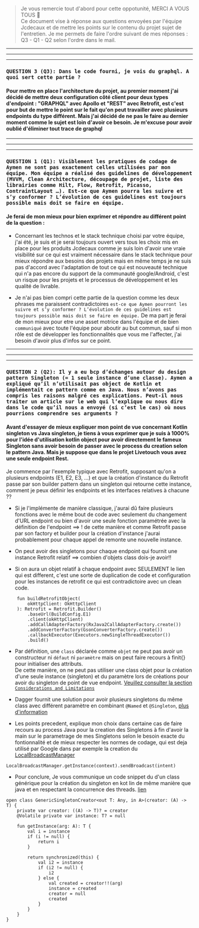 > Je vous remercie tout d'abord pour cette oppotunité, MERCI A VOUS TOUS 👋  
> Ce document vise à réponse aux questions envoyées par l'équipe Jcdecaux et de mettre les points sur le contenu du projet sujet de l'entretien. Je me permets de faire l'ordre suivant de mes réponses : Q3 - Q1 - Q2 selon l'ordre dans le mail.

---
---
---

### `QUESTION 3 (Q3): Dans le code fourni, je vois du graphql. A quoi sert cette partie ?`

#### Pour mettre en place l'architecture du projet, au premier moment j'ai décidé de mettre deux configuration côté client pour deux types d'endpoint : "GRAPHQL" avec Apollo et "REST" avec Retrofit, est c'est pour but de mettre le point sur le fait qu'on peut travailler avec plusieurs endpoints du type différent. Mais j'ai décidé de ne pas le faire au dernier moment comme le sujet est loin d'avoir ce besoin. Je m'excuse pour avoir oublié d'éliminer tout trace de graphql

---
---
---

### `QUESTION 1 (Q1): Visiblement les pratiques de codage de Aymen ne sont pas exactement celles utilisées par mon équipe. Mon équipe a réalisé des guidelines de développement (MVVM, Clean Architecture, découpage de projet, liste des librairies comme Hilt, Flow, Retrofit, Picasso, ContraintLayout …). Est-ce que Aymen pourra les suivre et s’y conformer ? L’évolution de ces guidelines est toujours possible mais doit se faire en équipe.`

#### Je ferai de mon mieux pour bien exprimer et répondre au différent point de la question :
- Concernant les technos et le stack technique choisi par votre équipe, j'ai été, je suis et je serai toujours ouvert vers tous les choix mis en place pour les produits Jcdecaux comme je suis loin d'avoir une vraie visibilité sur ce qui est vraiment nécessaire dans le stack technique pour mieux répondre aux besoins des projets mais en même temps je ne suis pas d'accord avec l'adaptation de tout ce qui est nouveauté technique qui n'a pas encore du support de la communauté google/Android, c'est un risque pour les projets et le processus de développement et les qualité de livrable.

- Je n'ai pas bien compri cette partie de la question comme les deux phrases me paraissent contradictoires `est-ce que Aymen pourront les suivre et s’y conformer ? L’évolution de ces guidelines est toujours possible mais doit se faire en équipe.` De ma part je ferai de mon mieux pour etre une asset motrice dans l'équipe et de bien `communiqué` avec toute l'équipe pour aboutir au but commun,  sauf si mon rôle est de développer les fonctionnalités que vous me l'affecter, j'ai besoin d'avoir plus d'infos sur ce point.

---
---
---

### `QUESTION 2 (Q2): Il y a eu bcp d’échanges autour du design pattern Singleton (= 1 seule instance d’une classe). Aymen a expliqué qu’il n’utilisait pas object de Kotlin et implémentait ce pattern comme en Java. Nous n’avons pas compris les raisons malgré ces explications. Peut-il nous traiter un article sur le web qui l’explique ou nous dire dans le code qu’il nous a envoyé (si c’est le cas) où nous pourrions comprendre ses arguments ?`

#### Avant d'essayer de mieux expliquer mon point de vue concernant Kotlin singleton vs Java singleton, je tiens à vous exprimer que je suis à 1000% pour l'idée d'utilisation kotlin object pour avoir directement le fameux Singleton sans avoir besoin de passer avec le process du creation selon le pattern Java. Mais je suppose que dans le projet Livetouch vous avez une seule endpoint Rest.

Je commence par l'exemple typique avec Retrofit, supposant qu'on a plusieurs endpoints (E1, E2, E3, ...) et que la création d'instance du Retrofit passe par son builder pattern dans un singleton qui retourne cette instance, comment je peux définir les endpoints et les interfaces relatives à chacune ??

- Si je l'implémente de manière classique, j'aurai dû faire plusieurs fonctions avec le même bout de code avec seulement du changement d'URL endpoint ou bien d'avoir une seule fonction paramétrée avec la définition de l'endpoint ==> ! de cette manière et comme Retrofit passe par son factory et builder pour la création d'instance j'aurai probablement pour chaque appel de remonte une nouvelle instance.

- On peut avoir des singletons pour chaque endpoint qui fournit une instance Retrofit relatif ==> combien d'objets class dois-je avoir!!

- Si on aura un objet relatif à chaque endpoint avec SEULEMENT le lien qui est different, c'est une sorte de duplication de code et configuration pour les instances de retrofit ce qui est contradictoire avec un clean code.

```
    fun buildRetrofitObject(
        okHttpClient: OkHttpClient
    ): Retrofit = Retrofit.Builder()
        .baseUrl(BuildConfig.E1)
        .client(okHttpClient)
        .addCallAdapterFactory(RxJava2CallAdapterFactory.create())
        .addConverterFactory(GsonConverterFactory.create())
        .callbackExecutor(Executors.newSingleThreadExecutor())
        .build()
```
- Par définition, une `class` déclarée comme `objet` ne peut pas avoir un constructeur ni `défaut` ni `paramètre` mais on peut faire recours à finit{} pour initialiser des attributs.  
De cette manière, on ne peut pas utiliser une class objet pour la création d'une seule instance (singleton) et du paramètre lors de créations pour avoir du singleton de point de vue endpoint. [Veuillez consulter la section `Considerations and Limitations`](https://medium.com/tompee/idiomatic-kotlin-object-and-singleton-183c3cfdbd26
)
- Dagger fournit une solution pour avoir plusieurs singletons du même class avec différent paramètre en combinant `@Named` et `@Singleton`, [plus d'information](https://stackoverflow.com/questions/50666942/dagger-2-injecting-two-retrofit-objects/52348744#52348744)

- Les points precedent, explique mon choix dans certaine cas de faire recours au process Java pour la creation des Singletons à fin d'avoir la main sur le parametrage de mes Singletons selon le besoin exacte du fontionnalité et de mieux respecter les normes de codage, qui est deja utilisé par Google dans par exemple la creation du [LocalBroadcastManager](https://developer.android.com/reference/android/support/v4/content/LocalBroadcastManager.html)
```
LocalBroadcastManager.getInstance(context).sendBroadcast(intent)
```

- Pour conclure, Je vous communique un code snippet du d'un class générique pour la création du singleton en kot lin de même manière que java et en respectant la concurrence des threads. [lien](https://bladecoder.medium.com/kotlin-singletons-with-argument-194ef06edd9e)

```
open class GenericSingletonCreator<out T: Any, in A>(creator: (A) -> T) {
    private var creator: ((A) -> T)? = creator
    @Volatile private var instance: T? = null

    fun getInstance(arg: A): T {
        val i = instance
        if (i != null) {
            return i
        }

        return synchronized(this) {
            val i2 = instance
            if (i2 != null) {
                i2
            } else {
                val created = creator!!(arg)
                instance = created
                creator = null
                created
            }
        }
    }
}
```
